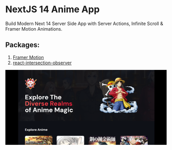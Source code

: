 # NextJS 14 Anime App

Build Modern Next 14 Server Side App with Server Actions, Infinite Scroll & Framer Motion Animations.

## Packages:

1. [Framer Motion](https://www.framer.com/motion/)
2. [react-intersection-observer](https://www.npmjs.com/package/react-intersection-observer)

![Alt text](app-image.png)
